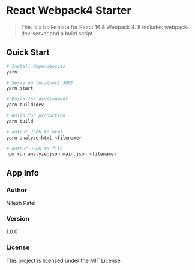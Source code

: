 # React Webpack4 Starter

> This is a boilerplate for React 16 & Webpack 4. It includes webpack-dev-server and a build script

## Quick Start

```bash
# Install dependencies
yarn

# Serve on localhost:3000
yarn start

# Build for development
yarn build:dev

# Build for production
yarn build

# output JSON to html
yarn analyze:html <filename>

# output JSON to file
npm run analyze:json main.json <filename>
```

## App Info

### Author

Nilesh Patel

### Version

1.0.0

### License

This project is licensed under the MIT License
